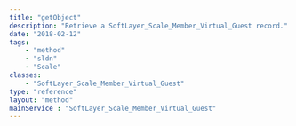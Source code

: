 ```yaml
---
title: "getObject"
description: "Retrieve a SoftLayer_Scale_Member_Virtual_Guest record."
date: "2018-02-12"
tags:
    - "method"
    - "sldn"
    - "Scale"
classes:
    - "SoftLayer_Scale_Member_Virtual_Guest"
type: "reference"
layout: "method"
mainService : "SoftLayer_Scale_Member_Virtual_Guest"
---
```

